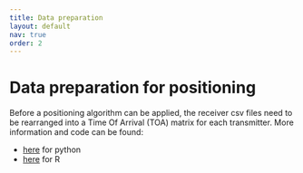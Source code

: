 ```yaml
---
title: Data preparation
layout: default
nav: true
order: 2
---
```


# Data preparation for positioning

Before a positioning algorithm can be applied, the receiver csv files need to be rearranged into a Time Of Arrival (TOA) matrix for each transmitter. More information and code can be found:
- [here](https://github.com/JennaVergeynst/prepare_toa_for_yaps) for python
- [here](https://github.com/elipickh/ReceiverArrays) for R



